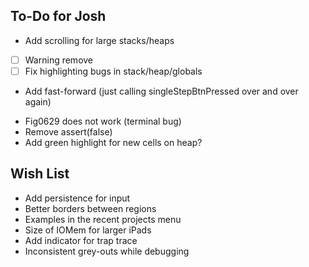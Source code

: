 ##  To-Do for Josh
* Add scrolling for large stacks/heaps
- [ ] Warning remove
- [ ] Fix highlighting bugs in stack/heap/globals
- Add fast-forward (just calling singleStepBtnPressed over and over again)

* Fig0629 does not work (terminal bug)
* Remove assert(false)
* Add green highlight for new cells on heap?

## Wish List
* Add persistence for input
* Better borders between regions
* Examples in the recent projects menu
* Size of IOMem for larger iPads
* Add indicator for trap trace
* Inconsistent grey-outs while debugging

